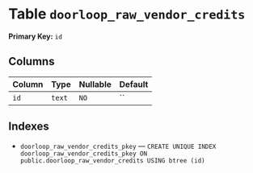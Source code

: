 # Table `doorloop_raw_vendor_credits`

**Primary Key:** `id`

## Columns

| Column | Type | Nullable | Default |
|---|---|---|---|
| `id` | `text` | `NO` | `` |

## Indexes

- `doorloop_raw_vendor_credits_pkey` — `CREATE UNIQUE INDEX doorloop_raw_vendor_credits_pkey ON public.doorloop_raw_vendor_credits USING btree (id)`